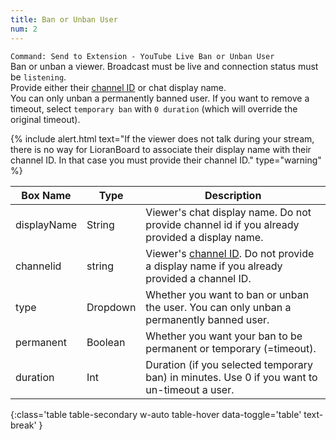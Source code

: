 ```yaml
---
title: Ban or Unban User
num: 2
---
```


`Command: Send to Extension - YouTube Live Ban or Unban User`\
Ban or unban a viewer. Broadcast must be live and connection status must be `listening`.\
Provide either their [channel ID](https://commentpicker.com/youtube-channel-id.php) or chat display name.\
You can only unban a permanently banned user. If you want to remove a timeout, select `temporary ban` with `0 duration` (which will override the original timeout).

{% include alert.html text="If the viewer does not talk during your stream, there is no way for LioranBoard to associate their display name with their channel ID. In that case you must provide their channel ID." type="warning" %} 

| Box Name | Type | Description | 
|-------|--------|--------
|displayName|String|Viewer's chat display name. Do not provide channel id if you already provided a display name.|
|channelid | string | Viewer's [channel ID](https://commentpicker.com/youtube-channel-id.php). Do not provide a display name if you already provided a channel ID.
|type|Dropdown|Whether you want to ban or unban the user. You can only unban a permanently banned user. 
|permanent|Boolean| Whether you want your ban to be permanent or temporary (=timeout).
|duration|Int|Duration (if you selected temporary ban) in minutes. Use 0 if you want to un-timeout a user. 
{:class='table table-secondary w-auto table-hover data-toggle='table' text-break' }




